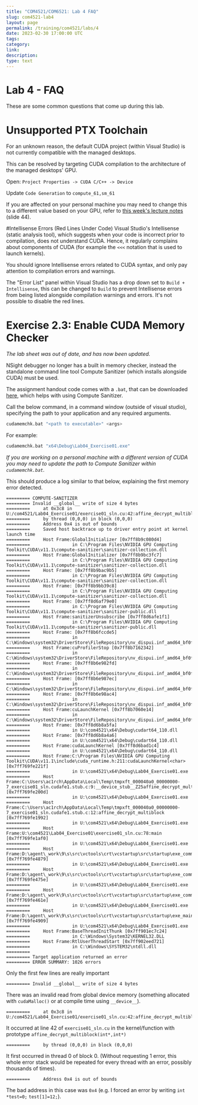 ```yaml
---
title: "COM4521/COM6521: Lab 4 FAQ"
slug: com4521-lab4
layout: page
permalink: /training/com4521/labs/4
date: 2023-02-30 17:00:00 UTC
tags:
category:
link:
description:
type: text
---
```


# Lab 4 - FAQ
These are some common questions that come up during this lab.

# Unsupported PTX Toolchain

For an unknown reason, the default CUDA project (within Visual Studio) is not currently compatible with the managed desktops.

This can be resolved by targeting CUDA compilation to the architecture of the managed desktops' GPU.

Open: `Project Properties -> CUDA C/C++ -> Device`

Update `Code Generation` to `compute_61,sm_61`

If you are affected on your personal machine you may need to change this to a different value based on your GPU, refer to [this week's lecture notes](https://drive.google.com/file/d/1ArIiA6khSXZeBdSzV0u4vxrybZiDHoMR/view?usp=share_link) (slide 44).

#Intellisense Errors (Red Lines Under Code)
Visual Studio's Intellisense (static analysis tool), which suggests when your code is incorrect prior to compilation, does not understand CUDA. Hence, it regularly complains about components of CUDA (for example the `<<<` notation that is used to launch kernels).

You should ignore Intellisense errors related to CUDA syntax, and only pay attention to compilation errors and warnings.

The "Error List" panel within Visual Studio has a drop down set to `Build + Intellisense`, this can be changed to `Build` to prevent Intellisense errors from being listed alongside compilation warnings and errors. It's not possible to disable the red lines.

# Exercise 2.3: Enable CUDA Memory Checker

*The lab sheet was out of date, and has now been updated.*

NSight debugger no longer has a built in memory checker, instead the standalone command line tool Compute Sanitizer (which installs alongside CUDA) must be used.

The assignment handout code comes with a `.bat`, that can be downloaded [here](https://drive.google.com/file/d/1D6U3vaVC41ZuI37p3EdBiHp3Ae4v3KD3/view?usp=share_link), which helps with using Compute Sanitizer.

Call the below command, in a command window (outside of visual studio), specifying the path to your application and any required arguments.

```sh
cudamemchk.bat "<path to executable>" <args>
```

For example:

```sh
cudamemchk.bat "x64\Debug\Lab04_Exercise01.exe"
```

*If you are working on a personal machine with a different version of CUDA you may need to update the path to Compute Sanitizer within `cudamemchk.bat`.*

This should produce a log similar to that below, explaining the first memory error detected.

```
========= COMPUTE-SANITIZER
========= Invalid __global__ write of size 4 bytes
=========     at 0x3c8 in U:/com4521/Lab04_Exercise01/exercise01_sln.cu:42:affine_decrypt_multiblock(int*,int*)
=========     by thread (0,0,0) in block (0,0,0)
=========     Address 0x4 is out of bounds
=========     Saved host backtrace up to driver entry point at kernel launch time
=========     Host Frame:GlobalInitializer [0x7ff8b9c080d4]
=========                in C:\Program Files\NVIDIA GPU Computing Toolkit\CUDA\v11.1\compute-sanitizer\sanitizer-collection.dll
=========     Host Frame:GlobalInitializer [0x7ff8b9bc3fc7]
=========                in C:\Program Files\NVIDIA GPU Computing Toolkit\CUDA\v11.1\compute-sanitizer\sanitizer-collection.dll
=========     Host Frame: [0x7ff8b9bac9b5]
=========                in C:\Program Files\NVIDIA GPU Computing Toolkit\CUDA\v11.1\compute-sanitizer\sanitizer-collection.dll
=========     Host Frame: [0x7ff8b9bb39c8]
=========                in C:\Program Files\NVIDIA GPU Computing Toolkit\CUDA\v11.1\compute-sanitizer\sanitizer-collection.dll
=========     Host Frame: [0x7ff8d6af79e0]
=========                in C:\Program Files\NVIDIA GPU Computing Toolkit\CUDA\v11.1\compute-sanitizer\sanitizer-public.dll
=========     Host Frame:sanitizerUnsubscribe [0x7ff8d6afe1f1]
=========                in C:\Program Files\NVIDIA GPU Computing Toolkit\CUDA\v11.1\compute-sanitizer\sanitizer-public.dll
=========     Host Frame: [0x7ff8b6fccde5]
=========                in C:\Windows\system32\DriverStore\FileRepository\nv_dispui.inf_amd64_bf0f2e72ecc4a6c6\nvcuda64.dll
=========     Host Frame:cuProfilerStop [0x7ff8b7162342]
=========                in C:\Windows\system32\DriverStore\FileRepository\nv_dispui.inf_amd64_bf0f2e72ecc4a6c6\nvcuda64.dll
=========     Host Frame: [0x7ff8b6e982fd]
=========                in C:\Windows\system32\DriverStore\FileRepository\nv_dispui.inf_amd64_bf0f2e72ecc4a6c6\nvcuda64.dll
=========     Host Frame: [0x7ff8b6e987ec]
=========                in C:\Windows\system32\DriverStore\FileRepository\nv_dispui.inf_amd64_bf0f2e72ecc4a6c6\nvcuda64.dll
=========     Host Frame: [0x7ff8b6e98ac4]
=========                in C:\Windows\system32\DriverStore\FileRepository\nv_dispui.inf_amd64_bf0f2e72ecc4a6c6\nvcuda64.dll
=========     Host Frame:cuLaunchKernel [0x7ff8b7060e14]
=========                in C:\Windows\system32\DriverStore\FileRepository\nv_dispui.inf_amd64_bf0f2e72ecc4a6c6\nvcuda64.dll
=========     Host Frame: [0x7ff8d6b8a5fa]
=========                in U:\com4521\x64\Debug\cudart64_110.dll
=========     Host Frame: [0x7ff8d6b8a4a6]
=========                in U:\com4521\x64\Debug\cudart64_110.dll
=========     Host Frame:cudaLaunchKernel [0x7ff8d6bad1c4]
=========                in U:\com4521\x64\Debug\cudart64_110.dll
=========     Host Frame:C:\Program Files\NVIDIA GPU Computing Toolkit\CUDA\v11.1\include\cuda_runtime.h:211:cudaLaunchKernel<char> [0x7ff769fe221f]
=========                in U:\com4521\x64\Debug\Lab04_Exercise01.exe
=========     Host Frame:C:\Users\ac1rch\AppData\Local\Temp\tmpxft_000040a0_00000000-7_exercise01_sln.cudafe1.stub.c:9:__device_stub__Z25affine_decrypt_multiblockPiS_ [0x7ff769fe200d]
=========                in U:\com4521\x64\Debug\Lab04_Exercise01.exe
=========     Host Frame:C:\Users\ac1rch\AppData\Local\Temp\tmpxft_000040a0_00000000-7_exercise01_sln.cudafe1.stub.c:12:affine_decrypt_multiblock [0x7ff769fe1992]
=========                in U:\com4521\x64\Debug\Lab04_Exercise01.exe
=========     Host Frame:U:\com4521\Lab04_Exercise01\exercise01_sln.cu:78:main [0x7ff769fe1af0]
=========                in U:\com4521\x64\Debug\Lab04_Exercise01.exe
=========     Host Frame:D:\agent\_work\9\s\src\vctools\crt\vcstartup\src\startup\exe_common.inl:79:invoke_main [0x7ff769fe4879]
=========                in U:\com4521\x64\Debug\Lab04_Exercise01.exe
=========     Host Frame:D:\agent\_work\9\s\src\vctools\crt\vcstartup\src\startup\exe_common.inl:288:__scrt_common_main_seh [0x7ff769fe475e]
=========                in U:\com4521\x64\Debug\Lab04_Exercise01.exe
=========     Host Frame:D:\agent\_work\9\s\src\vctools\crt\vcstartup\src\startup\exe_common.inl:331:__scrt_common_main [0x7ff769fe461e]
=========                in U:\com4521\x64\Debug\Lab04_Exercise01.exe
=========     Host Frame:D:\agent\_work\9\s\src\vctools\crt\vcstartup\src\startup\exe_main.cpp:17:mainCRTStartup [0x7ff769fe4909]
=========                in U:\com4521\x64\Debug\Lab04_Exercise01.exe
=========     Host Frame:BaseThreadInitThunk [0x7ff901ec7c24]
=========                in C:\Windows\System32\KERNEL32.DLL
=========     Host Frame:RtlUserThreadStart [0x7ff902eed721]
=========                in C:\Windows\SYSTEM32\ntdll.dll
========= 
========= Target application returned an error
========= ERROR SUMMARY: 1026 errors
```

Only the first few lines are really important

```
========= Invalid __global__ write of size 4 bytes
```

There was an invalid read from global device memory (something allocated with `cudaMalloc()` or at compile time using `__device__`).
```
=========     at 0x3c8 in U:/com4521/Lab04_Exercise01/exercise01_sln.cu:42:affine_decrypt_multiblock(int*,int*)
```
It occurred at line 42 of `exercise01_sln.cu` in the kernel/function with prototype `affine_decrypt_multiblock(int*,int*)`
```
=========     by thread (0,0,0) in block (0,0,0)
```
It first occurred in thread 0 of block 0. (Without requesting 1 error, this whole error stack would be repeated for every thread with an error, possibly thousands of times).
```
=========     Address 0x4 is out of bounds
```
The bad address in this case was `0x4` (e.g. I forced an error by writing `int *test=0;` `test[1]=12;`).
